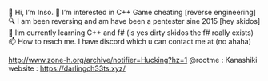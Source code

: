 👋 Hi, I’m Inso.
👀 I’m interested in C++ Game cheating [reverse engineering]
🔍 I am been reversing and am have been a pentester sine 2015 [hey skidos]
🌱 I’m currently learning C++ and f# (is yes dirty skidos the f# really exists)
📫 How to reach me. I have discord which u can contact me at (no ahaha)

http://www.zone-h.org/archive/notifier=Hucking?hz=1
@rootme : Kanashiki 
website : https://darlingch33ts.xyz/
